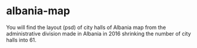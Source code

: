 # albania-map

You will find the layout (psd) of city halls of Albania map from the administrative division made in Albania in 2016 shrinking the number of city halls into 61.
